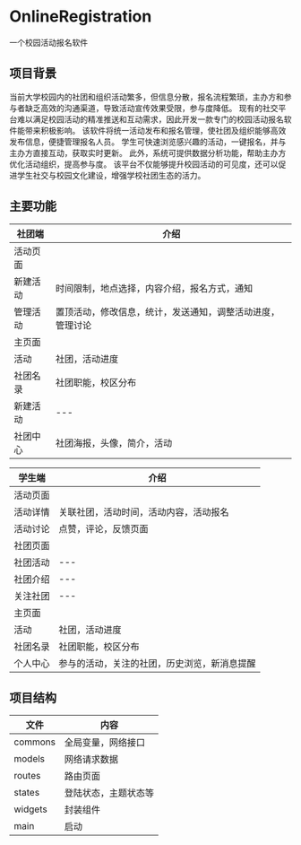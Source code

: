 # OnlineRegistration


一个校园活动报名软件

## 项目背景
当前大学校园内的社团和组织活动繁多，但信息分散，报名流程繁琐，主办方和参与者缺乏高效的沟通渠道，导致活动宣传效果受限，参与度降低。
现有的社交平台难以满足校园活动的精准推送和互动需求，因此开发一款专门的校园活动报名软件能带来积极影响。
该软件将统一活动发布和报名管理，使社团及组织能够高效发布信息，便捷管理报名人员。
学生可快速浏览感兴趣的活动，一键报名，并与主办方直接互动，获取实时更新。
此外，系统可提供数据分析功能，帮助主办方优化活动组织，提高参与度。
该平台不仅能够提升校园活动的可见度，还可以促进学生社交与校园文化建设，增强学校社团生态的活力。

## 主要功能
| 社团端 | 介绍                            |
|-----|-------------------------------|
| 活动页面 |
| 新建活动 | 时间限制，地点选择，内容介绍，报名方式，通知        |
| 管理活动 | 置顶活动，修改信息，统计，发送通知，调整活动进度，管理讨论 |
| 主页面 |
| 活动  | 社团，活动进度                       |
| 社团名录 | 社团职能，校区分布                     |
| 新建活动 | ---                           |
| 社团中心 | 社团海报，头像，简介，活动                 |

| 学生端  | 介绍                     |
|------|------------------------|
| 活动页面 |
| 活动详情 | 关联社团，活动时间，活动内容，活动报名    |
| 活动讨论 | 点赞，评论，反馈页面             |
| 社团页面 |
| 社团活动 | ---                    |
| 社团介绍 | ---                    |
| 关注社团 | ---                    |
| 主页面  |
| 活动   | 社团，活动进度                |
| 社团名录 | 社团职能，校区分布              |
| 个人中心 | 参与的活动，关注的社团，历史浏览，新消息提醒 |

## 项目结构
|文件| 内容        |
|----|-----------|
|commons| 全局变量，网络接口 |
|models| 网络请求数据    |
|routes| 路由页面      |
|states| 登陆状态，主题状态等|
|widgets| 封装组件      |
|main|启动|



